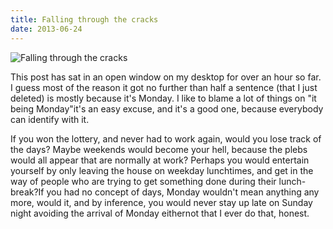 ```yaml
---
title: Falling through the cracks
date: 2013-06-24
---
```


![Falling through the cracks](https://source.unsplash.com/DWyRC2juMgs/1600x900)

This post has sat in an open window on my desktop for over an hour so far. I guess most of the reason it got no further than half a sentence (that I just deleted) is mostly because it's Monday. I like to blame a lot of things on "it being Monday"it's an easy excuse, and it's a good one, because everybody can identify with it.

If you won the lottery, and never had to work again, would you lose track of the days? Maybe weekends would become your hell, because the plebs would all appear that are normally at work? Perhaps you would entertain yourself by only leaving the house on weekday lunchtimes, and get in the way of people who are trying to get something done during their lunch-break?If you had no concept of days, Monday wouldn't mean anything any more, would it, and by inference, you would never stay up late on Sunday night avoiding the arrival of Monday eithernot that I ever do that, honest.